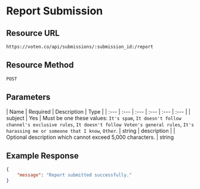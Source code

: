 # Report Submission 

## Resource URL

```
https://voten.co/api/submissions/:submission_id:/report
```

## Resource Method

```
POST
```

## Parameters

| Name | Required | Description | Type |
| :--- | :--- | :--- | :--- | :--- | :--- |
| subject | Yes | Must be one these values: `It's spam`, `It doesn't follow channel's exclusive rules`, `It doesn't follow Voten's general rules`, `It's harassing me or someone that I know`, `Other`. | string 
| description | | Optional description which cannot exceed 5,000 characters. | string

## Example Response

```json
{
    "message": "Report submitted successfully."
}
```